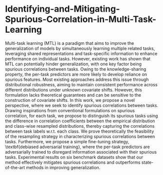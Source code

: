 # Identifying-and-Mitigating-Spurious-Correlation-in-Multi-Task-Learning

Multi-task learning (MTL) is a paradigm that aims to improve the generalization of models by simultaneously learning multiple related tasks, leveraging shared representations and task-specific information to enhance performance on individual tasks. However, existing work has shown that MTL can potentially hinder generalization, with one key factor being spurious correlations between tasks. Owing to the knowledge-sharing property, the per-task predictors are more likely to develop reliance on spurious features. Most existing approaches address this issue through distributional robustness, aiming to maintain consistent performance across different distributions under unknown covariate shifts. However, this formulation lacks theoretical guarantees and can be sensitive to the construction of covariate shifts. In this work, we propose a novel perspective, where we seek to identify spurious correlations between tasks. Drawing inspirations from conventional formulations on spurious correlation, for each task, we propose to distinguish its spurious tasks using the difference in correlation coefficients between the empirical distribution and class-wise resampled distributions, thereby capturing the correlations between task labels w.r.t. each class. We prove theoretically the feasibility of the resampling strategy in characterizing spurious correlations between tasks. Furthermore, we propose a simple fine-tuning strategy, \textbf{debiased adversarial training}, where the per-task predictors are adversarially trained to disregard information associated with their spurious tasks. Experimental results on six benchmark datasets show that our method effectively mitigates spurious correlations and outperforms state-of-the-art methods in improving generalization.
